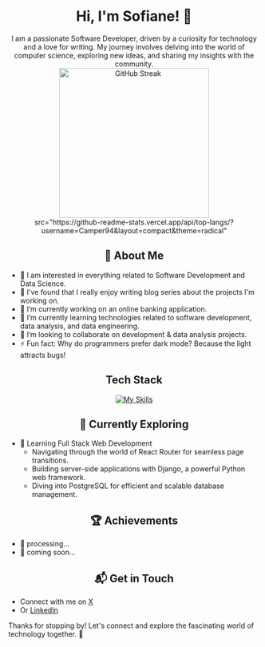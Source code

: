 # <div align="center">Hi, I'm Sofiane! 👋</div>

<div align="center">
I am a passionate Software Developer, driven by a curiosity for technology and a love for writing. 
My journey involves delving into the world of computer science, exploring new ideas, and sharing my insights with the community.
</div>

<div align="center">
  <!-- GitHub Streak -->
  <img src="https://github-readme-streak-stats.herokuapp.com/?user=Camper94&theme=radical" alt="GitHub Streak" style="width:300px;height:300px;">
</div>

<div align="center">
 <!-- Top Languages -->
 src="https://github-readme-stats.vercel.app/api/top-langs/?username=Camper94&layout=compact&theme=radical" 

## 🚀 About Me
</div>

- 🔭 I am interested in everything related to Software Development and Data Science.
- 📝 I've found that I really enjoy writing blog series about the projects I'm working on.
- 🔭 I’m currently working on an online banking application.
- 🌱 I’m currently learning technologies related to software development, data analysis, and data engineering.
- 👯 I’m looking to collaborate on development & data analysis projects.
- ⚡ Fun fact: Why do programmers prefer dark mode? Because the light attracts bugs!

<div align="center">
  
## Tech Stack

[![My Skills](https://skillicons.dev/icons?i=html,css,js,python,git,github,bash,react,django,postgres,docker,aws&perline=4)](https://skillicons.dev)

## 🌱 Currently Exploring

</div>

- 🚀 Learning Full Stack Web Development
  - Navigating through the world of React Router for seamless page transitions.
  - Building server-side applications with Django, a powerful Python web framework.
  - Diving into PostgreSQL for efficient and scalable database management.

<div align="center">
  
## 🏆 Achievements

</div>

- 🌟 processing... 
- 🌟 coming soon...

<div align="center">

## 📬 Get in Touch

</div>

- Connect with me on [X](https://x.com/Sofiane91310826)
- Or [LinkedIn](https://www.linkedin.com/in/sofiane-k-5991mass/)

Thanks for stopping by! Let's connect and explore the fascinating world of technology together. 🚀

